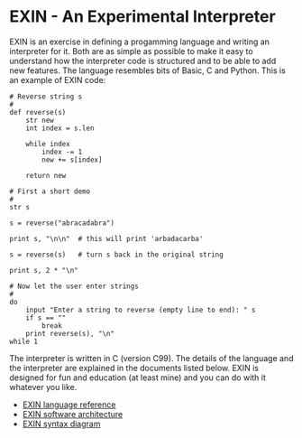 # EXIN - An Experimental Interpreter

EXIN is an exercise in defining a progamming language and writing an interpreter for it. Both are as simple as possible to make it easy to understand how the interpreter code is structured and to be able to add new features. The language resembles bits of Basic, C and Python. This is an example of EXIN code:
```
# Reverse string s
#
def reverse(s)
    str new
    int index = s.len

    while index
        index -= 1
        new += s[index]

    return new

# First a short demo
#
str s

s = reverse("abracadabra")

print s, "\n\n"  # this will print 'arbadacarba'

s = reverse(s)   # turn s back in the original string

print s, 2 * "\n"

# Now let the user enter strings
#
do
    input "Enter a string to reverse (empty line to end): " s
    if s == ""
        break
    print reverse(s), "\n"
while 1
```
The interpreter is written in C (version C99). The details of the language and the interpreter are explained in the documents listed below. EXIN is designed for fun and education (at least mine) and you can do with it whatever you like.

- [EXIN language reference](EXIN%20language%20reference.md)
- [EXIN software architecture](EXIN%20software%20architecture.md)
- [EXIN syntax diagram](EXIN%20syntax%20diagram.pdf)
